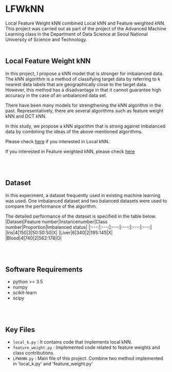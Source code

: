 # LFWkNN

Local Feature Weight kNN combined Local kNN and Feature weighted kNN. This project was carried out as part of the project of the Advanced Machine Learning class in the Department of Data Science at Seoul National University of Science and Technology.
<br></br>

## Local Feature Weight kNN 

In this project, I propose a kNN model that is stronger for imbalanced data. The kNN algorithm is a method of classifying target data by referring to k nearest data labels that are geographically close to the target data. However, this method has a disadvantage in that it cannot guarantee high accuracy in the case of an unbalanced data set.

There have been many models for strengthening the kNN algorithm in the past. Representatively, there are several algorithms such as feature weight kNN and DCT kNN. 

In this study, we propose a kNN algorithm that is strong against imbalanced data by combining the ideas of the above-mentioned algorithms.

Please check [here](https://github.com/Kiminjo/data-mining-lecture/files/7465261/A.proposal.for.local.k.values.for.k-nearest.neighbor.rule.pdf) if you interested in Local kNN.

If you interested in Feature weighted kNN, please check [here](https://github.com/Kiminjo/data-mining-lecture/files/7465265/An.improved.kNN.based.on.class.contribution.and.feature.weighting.pdf)


<br></br>

## Dataset

In this experiment, a dataset frequently used in existing machine learning was used. One imbalanced dataset and two balanced datasets were used to compare the performance of the algorithm.

The detailed performance of the dataset is specified in the table below.
|Dataset|Feature number|Instancenumber|Class number|Proportion|Imbalanced status|
|:---:|:---:|:---:|:---:|:---:|:---:|
|Iris|4|150|3|50:50:50|X|
|Liver|6|340|2|195:145|X|
|Blood|4|740|2|562:178|O|

<br></br>

## Software Requirements

- python >= 3.5
- numpy 
- scikit-learn
- scipy

<br></br>

## Key Files 

- `local_k.py` : It contains code that implements local kNN.
- `feature_weight.py` : Implemented code related to feature weights and class contributions.
- `LFWkNN.py` : Main file of this project. Combine two method implemented in 'local_k.py' and 'feature_weight.py'
